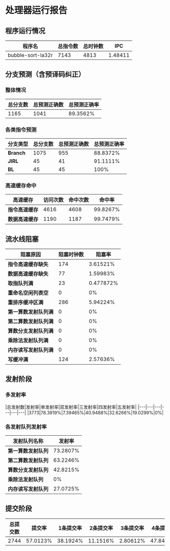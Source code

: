 # 处理器运行报告
## 程序运行情况
|程序名|总指令数|总时钟数|IPC|
|---|---|---|---|
|bubble-sort-la32r|7143|4813|1.48411|

## 分支预测（含预译码纠正）
### 整体情况
|总分支数|总预测正确数|总预测正确率|
|---|---|---|
|1165|1041|89.3562%|

### 各类指令预测
|分支类型|总分支数|总预测正确数|总预测正确率|
|---|---|---|---|
|**Branch**| 1075 | 955 | 88.8372%|
|**JIRL**| 45 | 41 | 91.1111%|
|**BL**| 45 | 45 | 100%|

### 高速缓存命中
|高速缓存|访问次数|命中次数|命中率|
|---|---|---|---|
|**指令高速缓存**| 4616 | 4608 | 99.8267%|
|**数据高速缓存**| 1190 | 1187 | 99.7479%|
## 流水线阻塞
|阻塞原因|阻塞时钟数|阻塞率|
|---|---|---|
|**指令高速缓存缺失**| 174 | 3.61521%|
|**数据高速缓存缺失**| 77 | 1.59983%|
|**取指队列满**| 23 | 0.477872%|
|**重命名空闲列表空**|0 | 0%|
|**重排序缓冲区满**|286 | 5.94224%|
|**第一算数发射队列满**|0 | 0%|
|**第二算数发射队列满**|0 | 0%|
|**算数分支发射队列满**|0 | 0%|
|**乘除法发射队列满**|0 | 0%|
|**内存读写发射队列满**|0 | 0%|
|**写缓冲满**|124 | 2.57636%|

## 发射阶段
### 多发射率
|总发射数|发射率|单发射率|双发射率|三发射率|四发射率|五发射率|
|---|---|---|---|---|---|
|3773|78.3919%|7.39465%|40.9488%|32.6266%|19.0299%|0%|

### 各发射队列发射率
|发射队列名称|发射率|
|---|---|
|**第一算数发射队列**|73.2807%|
|**第二算数发射队列**|63.2246%|
|**算数分支发射队列**|42.8215%|
|**乘除法发射队列**|0%|
|**内存读写发射队列**|27.0725%|

## 提交阶段
|总提交数|提交率|1条提交率|2条提交率|3条提交率|4条提交率|
|---|---|---|---|---|---|
|2744|57.0123%|38.1924%|11.1516%|2.80612%|47.8499%|
